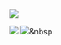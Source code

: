 <img src="https://capsule-render.vercel.app/api?type=wave&color=auto&height=300&section=header&text=capsule%20render&fontSize=90" />

<img
  src="https://img.shields.io/badge/HTML5-E34F26?style=flat-square&logo=HTML5&logoColor=white"
/>
<img src="https://img.shields.io/badge/Python-3766AB?style=flat-square&logo=Python&logoColor=white"/></a>&nbsp 
